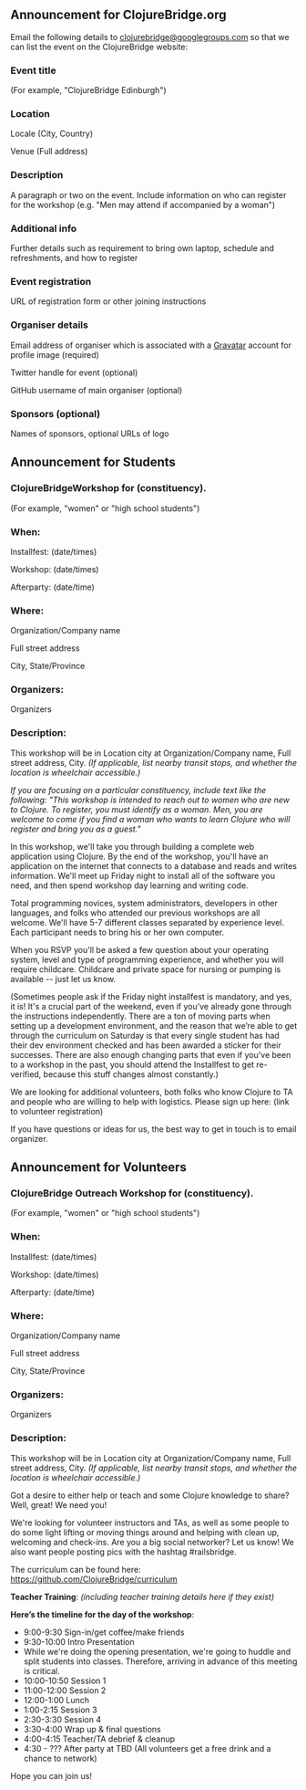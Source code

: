 ## Announcement for ClojureBridge.org

Email the following details to [clojurebridge@googlegroups.com](mailto:clojurebridge@googlegroups.com) so that we can list the event on the ClojureBridge website:

### Event title
(For example, "ClojureBridge Edinburgh")

### Location
Locale (City, Country)

Venue (Full address)

### Description
A paragraph or two on the event.  Include information on who can register for the workshop (e.g. "Men may attend if accompanied by a woman")

### Additional info
Further details such as requirement to bring own laptop, schedule and refreshments, and how to register

### Event registration
URL of registration form or other joining instructions

### Organiser details

Email address of organiser which is associated with a [Gravatar](https://gravatar.com/) account for profile image (required)

Twitter handle for event (optional)

GitHub username of main organiser (optional)

### Sponsors (optional)
Names of sponsors, optional URLs of logo


## Announcement for Students 

### ClojureBridgeWorkshop for (constituency). 
(For example, "women" or "high school students")

### When:
Installfest: (date/times)

Workshop: (date/times)

Afterparty: (date/time)

### Where:
Organization/Company name

Full street address

City, State/Province

### Organizers:

Organizers

### Description: 
This workshop will be in Location city at Organization/Company name, Full street address, City. _(If applicable, list nearby transit stops, and whether the location is wheelchair accessible.)_

_If you are focusing on a particular constituency, include text like the following: "This workshop is intended to reach out to women who are new to Clojure. To register, you must identify as a woman. Men, you are welcome to come if you find a woman who wants to learn Clojure who will register and bring you as a guest."_

In this workshop, we'll take you through building a complete web application using Clojure. By the end of the workshop, you'll have an application on the internet that connects to a database and reads and writes information. We'll meet up Friday night to install all of the software you need, and then spend workshop day learning and writing code. 

Total programming novices, system administrators, developers in other languages, and folks who attended our previous workshops are all welcome. We'll have 5-7 different classes separated by experience level. Each participant needs to bring his or her own computer.

When you RSVP you'll be asked a few question about your operating system, level and type of programming experience, and whether you will require childcare. Childcare and private space for nursing or pumping is available -- just let us know.

(Sometimes people ask if the Friday night installfest is mandatory, and yes, it is! It's a crucial part of the weekend, even if you’ve already gone through the instructions independently. There are a ton of moving parts when setting up a development environment, and the reason that we’re able to get through the curriculum on Saturday is that every single student has had their dev environment checked and has been awarded a sticker for their successes. There are also enough changing parts that even if you’ve been to a workshop in the past, you should attend the Installfest to get re-verified, because this stuff changes almost constantly.)

We are looking for additional volunteers, both folks who know Clojure to TA and people who are willing to help with logistics. Please sign up here: (link to volunteer registration)

If you have questions or ideas for us, the best way to get in touch is to email organizer.

## Announcement for Volunteers

### ClojureBridge Outreach Workshop for (constituency). 
(For example, "women" or "high school students")

### When:
Installfest: (date/times)

Workshop: (date/times)

Afterparty: (date/time)

### Where:
Organization/Company name

Full street address

City, State/Province

### Organizers:

Organizers

### Description: 
This workshop will be in Location city at Organization/Company name, Full street address, City. _(If applicable, list nearby transit stops, and whether the location is wheelchair accessible.)_

Got a desire to either help or teach and some Clojure knowledge to share? Well, great! We need you!

We're looking for volunteer instructors and TAs, as well as some people to do some light lifting or moving things around and helping with clean up, welcoming and check-ins. Are you a big social networker? Let us know! We also want people posting pics with the hashtag #railsbridge. 

The curriculum can be found here: https://github.com/ClojureBridge/curriculum

**Teacher Training**: _(including teacher training details here if they exist)_


**Here’s the timeline for the day of the workshop**:

* 9:00-9:30 Sign-in/get coffee/make friends
* 9:30-10:00 Intro Presentation
 * While we're doing the opening presentation, we're going to huddle and split students into classes. Therefore, arriving in advance of this meeting is critical.
* 10:00-10:50 Session 1
* 11:00-12:00 Session 2
* 12:00-1:00 Lunch
* 1:00-2:15 Session 3
* 2:30-3:30 Session 4
* 3:30-4:00 Wrap up & final questions
* 4:00-4:15 Teacher/TA debrief & cleanup
* 4:30 - ??? After party at TBD (All volunteers get a free drink and a chance to network)

Hope you can join us!
